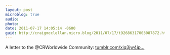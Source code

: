 ```yaml
---
layout: post
microblog: true
audio: 
photo: 
date: 2011-07-17 14:05:14 -0600
guid: http://craigmcclellan.micro.blog/2011/07/17/t92686317003087872.html
---
```

A letter to the @CRWorldwide Community: [tumblr.com/xiq3jw4ip...](http://tumblr.com/xiq3jw4ip6)
